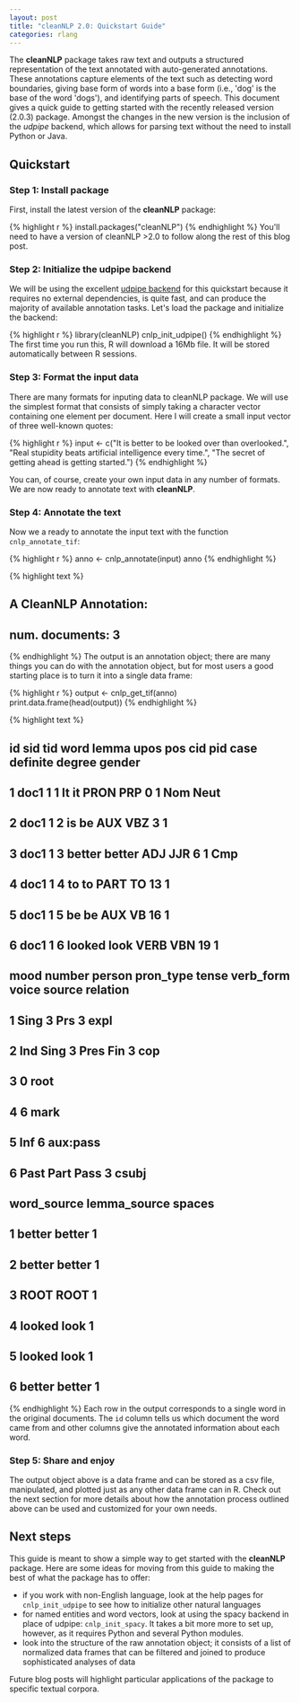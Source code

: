 ```yaml
---
layout: post
title: "cleanNLP 2.0: Quickstart Guide"
categories: rlang
---
```




The **cleanNLP** package takes raw text and outputs a structured
representation of the text annotated with auto-generated annotations.
These annotations capture elements of the text such as detecting word
boundaries, giving base form of words into a base form (i.e., 'dog' is
the base of the word 'dogs'), and identifying parts of speech. This
document gives a quick guide to getting started with the recently
released version (2.0.3) package. Amongst the changes in the new version
is the inclusion of the *udpipe* backend, which allows for parsing
text without the need to install Python or Java.

## Quickstart

### Step 1: Install package

First, install the latest version of the **cleanNLP** package:

{% highlight r %}
install.packages("cleanNLP")
{% endhighlight %}
You'll need to have a version of cleanNLP >2.0 to follow along
the rest of this blog post.

### Step 2: Initialize the udpipe backend

We will be using the excellent [udpipe backend](https://cran.r-project.org/web/packages/udpipe/index.html)
for this quickstart because it requires no external dependencies, is
quite fast, and can produce the majority of available annotation
tasks. Let's load the package and initialize the backend:

{% highlight r %}
library(cleanNLP)
cnlp_init_udpipe()
{% endhighlight %}
The first time you run this, R will download a 16Mb file. It will
be stored automatically between R sessions.

### Step 3: Format the input data

There are many formats for inputing data to cleanNLP package. We
will use the simplest format that consists of simply taking a
character vector containing one element per document. Here I will
create a small input vector of three well-known quotes:


{% highlight r %}
input <- c("It is better to be looked over than overlooked.",
           "Real stupidity beats artificial intelligence every time.",
           "The secret of getting ahead is getting started.")
{% endhighlight %}

You can, of course, create your own input data in any number of
formats. We are now ready to annotate text with **cleanNLP**.

### Step 4: Annotate the text

Now we a ready to annotate the input text with the function
`cnlp_annotate_tif`:

{% highlight r %}
anno <- cnlp_annotate(input)
anno
{% endhighlight %}



{% highlight text %}
## 
## A CleanNLP Annotation:
##   num. documents: 3
{% endhighlight %}
The output is an annotation object; there are many things you can do with the
annotation object, but for most users a good starting place is to turn it into
a single data frame:

{% highlight r %}
output <- cnlp_get_tif(anno)
print.data.frame(head(output))
{% endhighlight %}



{% highlight text %}
##     id sid tid   word  lemma upos pos cid pid case definite degree gender
## 1 doc1   1   1     It     it PRON PRP   0   1  Nom     <NA>   <NA>   Neut
## 2 doc1   1   2     is     be  AUX VBZ   3   1 <NA>     <NA>   <NA>   <NA>
## 3 doc1   1   3 better better  ADJ JJR   6   1 <NA>     <NA>    Cmp   <NA>
## 4 doc1   1   4     to     to PART  TO  13   1 <NA>     <NA>   <NA>   <NA>
## 5 doc1   1   5     be     be  AUX  VB  16   1 <NA>     <NA>   <NA>   <NA>
## 6 doc1   1   6 looked   look VERB VBN  19   1 <NA>     <NA>   <NA>   <NA>
##   mood number person pron_type tense verb_form voice source relation
## 1 <NA>   Sing      3       Prs  <NA>      <NA>  <NA>      3     expl
## 2  Ind   Sing      3      <NA>  Pres       Fin  <NA>      3      cop
## 3 <NA>   <NA>   <NA>      <NA>  <NA>      <NA>  <NA>      0     root
## 4 <NA>   <NA>   <NA>      <NA>  <NA>      <NA>  <NA>      6     mark
## 5 <NA>   <NA>   <NA>      <NA>  <NA>       Inf  <NA>      6 aux:pass
## 6 <NA>   <NA>   <NA>      <NA>  Past      Part  Pass      3    csubj
##   word_source lemma_source spaces
## 1      better       better      1
## 2      better       better      1
## 3        ROOT         ROOT      1
## 4      looked         look      1
## 5      looked         look      1
## 6      better       better      1
{% endhighlight %}
Each row in the output corresponds to a single word in the original
documents. The `id` column tells us which document the word came
from and other columns give the annotated information about each word.

### Step 5: Share and enjoy

The output object above is a data frame and can be stored as a csv file,
manipulated, and plotted just as any other data frame can in R. Check out
the next section for more details about how the annotation process outlined
above can be used and customized for your own needs.

## Next steps

This guide is meant to show a simple way to get started with the **cleanNLP**
package. Here are some ideas for moving from this guide to making the best
of what the package has to offer:

- if you work with non-English language, look at the help pages
for `cnlp_init_udpipe` to see how to initialize other natural languages
- for named entities and word vectors, look at using the spacy backend
in place of udpipe: `cnlp_init_spacy`. It takes a bit more more to set
up, however, as it requires Python and several Python modules.
- look into the structure of the raw annotation object; it consists of a
list of normalized data frames that can be filtered and joined to produce
sophisticated analyses of data

Future blog posts will highlight particular applications of the package
to specific textual corpora.




